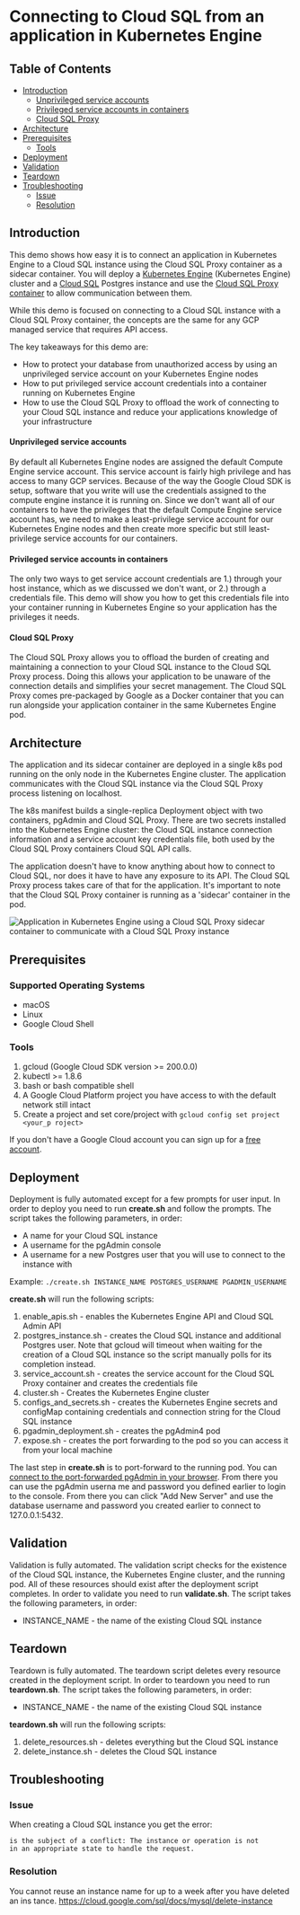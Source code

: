 # Connecting to Cloud SQL from an application in Kubernetes Engine

## Table of Contents

* [Introduction](#introduction)
    * [Unprivileged service accounts](#unprivileged-service-accounts)
    * [Privileged service accounts in containers](#privileged-service-accounts-in-containers)
    * [Cloud SQL Proxy](#cloud-sql-proxy)
* [Architecture](#architecture)
* [Prerequisites](#prerequisites)
  * [Tools](#tools)
* [Deployment](#deployment)
* [Validation](#validation)
* [Teardown](#teardown)
* [Troubleshooting](#troubleshooting)
  * [Issue](#issue)
  * [Resolution](#resolution)

## Introduction
This demo shows how easy it is to connect an application in Kubernetes Engine to a Cloud SQL
instance using the Cloud SQL Proxy container as a sidecar container. You will
deploy a [Kubernetes
Engine](https://cloud.google.com/kubernetes-engine/) (Kubernetes Engine)
cluster and a [Cloud SQL](https://cloud.google.com/sql/docs/) Postgres instance
and use the [Cloud SQL Proxy container](gcr.io/cloudsql-docker/gce-proxy:1.11)
to allow communication between them.

While this demo is focused on connecting to a Cloud SQL instance with a Cloud
SQL Proxy container, the concepts are the same for any GCP managed service that
requires API access.

The key takeaways for this demo are:
* How to protect your database from unauthorized access by using an
unprivileged service account on your Kubernetes Engine nodes
* How to put privileged service account credentials into a container running on
Kubernetes Engine
* How to use the Cloud SQL Proxy to offload the work of connecting to your
Cloud SQL instance and reduce your applications knowledge of your infrastructure

#### Unprivileged service accounts
By default all Kubernetes Engine nodes are assigned the default Compute Engine service
account. This service account is fairly high privilege and has access to many
GCP services. Because of the way the Google Cloud SDK is setup, software that
you write will use the credentials assigned to the compute engine instance it
is running on. Since we don't want all of our containers to have the privileges
that the default Compute Engine service account has, we need to make a
least-privilege service account for our Kubernetes Engine nodes and then create more specific
but still least-privilege service accounts for our containers.

#### Privileged service accounts in containers
The only two ways to get service account credentials are 1.) through your host
instance, which as we discussed we don't want, or 2.) through a credentials
file. This demo will show you how to get this credentials file into your
container running in Kubernetes Engine so your application has the privileges it needs.

#### Cloud SQL Proxy
The Cloud SQL Proxy allows you to offload the burden of creating and
maintaining a connection to your Cloud SQL instance to the Cloud SQL Proxy
process. Doing this allows your application to be unaware of the connection
details and simplifies your secret management. The Cloud SQL Proxy comes
pre-packaged by Google as a Docker container that you can run alongside your
application container in the same Kubernetes Engine pod.

## Architecture
The application and its sidecar container are deployed in a single k8s pod
running on the only node in the Kubernetes Engine cluster. The application communicates with
the Cloud SQL instance via the Cloud SQL Proxy process listening on localhost.

The k8s manifest builds a single-replica Deployment object with two containers,
pgAdmin and Cloud SQL Proxy. There are two secrets installed into the Kubernetes Engine
cluster: the Cloud SQL instance connection information and a service account
key credentials file, both used by the Cloud SQL Proxy containers Cloud SQL API
calls.

The application doesn't have to know anything about how to connect to Cloud
SQL, nor does it have to have any exposure to its API. The Cloud SQL Proxy
process takes care of that for the application. It's important to note that the
Cloud SQL Proxy container is running as a 'sidecar' container in the pod.

![Application in Kubernetes Engine using a Cloud SQL Proxy sidecar container to communicate
with a Cloud SQL Proxy instance](docs/architecture-diagram.png)

## Prerequisites
### Supported Operating Systems
* macOS
* Linux
* Google Cloud Shell

### Tools
1. gcloud (Google Cloud SDK version >= 200.0.0)
2. kubectl >= 1.8.6
3. bash or bash compatible shell
4. A Google Cloud Platform project you have access to with the default network
still intact
5. Create a project and set core/project with `gcloud config set project <your_p
roject>`

If you don't have a Google Cloud account you can sign up for a [free account](https://cloud.google.com/).

## Deployment
Deployment is fully automated except for a few prompts for user input. In order
to deploy you need to run **create.sh** and follow the prompts. The script
takes the following parameters, in order:
* A name for your Cloud SQL instance
* A username for the pgAdmin console
* A username for a new Postgres user that you will use to connect to the
instance with

Example: `./create.sh INSTANCE_NAME POSTGRES_USERNAME PGADMIN_USERNAME`

**create.sh** will run the following scripts:
1. enable_apis.sh - enables the Kubernetes Engine API and Cloud SQL Admin API
2. postgres_instance.sh - creates the Cloud SQL instance and additional
Postgres user. Note that gcloud will timeout when waiting for the creation of a
Cloud SQL instance so the script manually polls for its completion instead.
3. service_account.sh - creates the service account for the Cloud SQL Proxy
container and creates the credentials file
4. cluster.sh - Creates the Kubernetes Engine cluster
5. configs_and_secrets.sh - creates the Kubernetes Engine secrets and configMap containing
credentials and connection string for the Cloud SQL instance
6. pgadmin_deployment.sh - creates the pgAdmin4 pod
7. expose.sh - creates the port forwarding to the pod so you can access it from
your local machine

The last step in **create.sh** is to port-forward to the running pod. You can
[connect to the port-forwarded pgAdmin in your
browser](http://127.0.0.1:8080/login). From there you can use the pgAdmin userna
me
and password you defined earlier to login to the console. From there you can
click "Add New Server" and use the database username and password you created
earlier to connect to 127.0.0.1:5432.

## Validation
Validation is fully automated. The validation script checks for the existence
of the Cloud SQL instance, the Kubernetes Engine cluster, and the running pod. All of these
resources should exist after the deployment script completes. In order to
validate you need to run **validate.sh**. The script takes the following
parameters, in order:
* INSTANCE_NAME - the name of the existing Cloud SQL instance

## Teardown
Teardown is fully automated. The teardown script deletes every resource created
in the deployment script. In order to teardown you need to run **teardown.sh**.
The script takes the following parameters, in order:
* INSTANCE_NAME - the name of the existing Cloud SQL instance

**teardown.sh** will run the following scripts:
1. delete_resources.sh - deletes everything but the Cloud SQL instance
2. delete_instance.sh - deletes the Cloud SQL instance

## Troubleshooting

### Issue
When creating a Cloud SQL instance you get the error:

```ERROR: (gcloud.sql.instances.create) Resource in project [...]
is the subject of a conflict: The instance or operation is not
in an appropriate state to handle the request.
```

### Resolution
You cannot reuse an instance name for up to a week after you have deleted an ins
tance.
https://cloud.google.com/sql/docs/mysql/delete-instance
